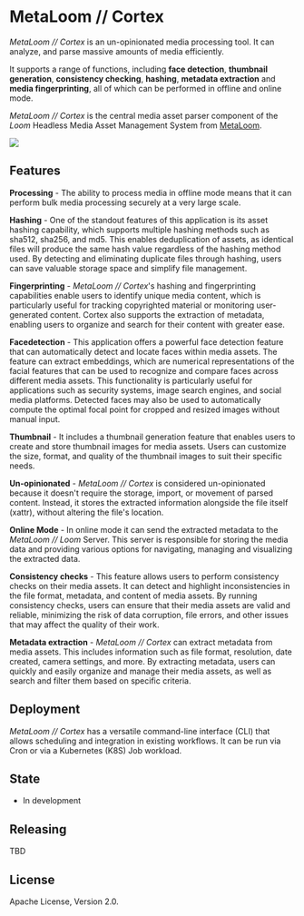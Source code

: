 # MetaLoom // Cortex

*MetaLoom // Cortex* is an un-opinionated media processing tool. It can analyze, and parse massive amounts of media efficiently.

It supports a range of functions, including **face detection**, **thumbnail generation**, **consistency checking**, **hashing**, **metadata extraction** and **media fingerprinting**, all of which can be performed in offline and online mode.

*MetaLoom // Cortex* is the central media asset parser component of the *Loom* Headless Media Asset Management System from [MetaLoom](https://metaloom.io/).

[![](https://dcbadge.vercel.app/api/server/3Dy2SxKUtw)](https://discord.gg/3Dy2SxKUtw)

## Features 

**Processing** - The ability to process media in offline mode means that it can perform bulk media processing securely at a very large scale.

**Hashing** - One of the standout features of this application is its asset hashing capability, which supports multiple hashing methods such as sha512, sha256, and md5. This enables deduplication of assets, as identical files will produce the same hash value regardless of the hashing method used. By detecting and eliminating duplicate files through hashing, users can save valuable storage space and simplify file management.

**Fingerprinting** - *MetaLoom // Cortex*'s hashing and fingerprinting capabilities enable users to identify unique media content, which is particularly useful for tracking copyrighted material or monitoring user-generated content. Cortex also supports the extraction of metadata, enabling users to organize and search for their content with greater ease.

**Facedetection** - This application offers a powerful face detection feature that can automatically detect and locate faces within media assets. The feature can extract embeddings, which are numerical representations of the facial features that can be used to recognize and compare faces across different media assets. This functionality is particularly useful for applications such as security systems, image search engines, and social media platforms. Detected faces may also be used to automatically compute the optimal focal point for cropped and resized images without manual input.

**Thumbnail** - It includes a thumbnail generation feature that enables users to create and store thumbnail images for media assets. Users can customize the size, format, and quality of the thumbnail images to suit their specific needs. 

**Un-opinionated** - *MetaLoom // Cortex* is considered un-opinionated because it doesn't require the storage, import, or movement of parsed content. Instead, it stores the extracted information alongside the file itself (xattr), without altering the file's location.

**Online Mode** - In online mode it can send the extracted metadata to the *MetaLoom // Loom* Server. This server is responsible for storing the media data and providing various options for navigating, managing and visualizing the extracted data.

**Consistency checks** - This feature allows users to perform consistency checks on their media assets. It can detect and highlight inconsistencies in the file format, metadata, and content of media assets. By running consistency checks, users can ensure that their media assets are valid and reliable, minimizing the risk of data corruption, file errors, and other issues that may affect the quality of their work.

**Metadata extraction** - *MetaLoom // Cortex* can extract metadata from media assets. This includes information such as file format, resolution, date created, camera settings, and more. By extracting metadata, users can quickly and easily organize and manage their media assets, as well as search and filter them based on specific criteria.

## Deployment

*MetaLoom // Cortex* has a versatile command-line interface (CLI) that allows scheduling and integration in existing workflows.
It can be run via Cron or via a Kubernetes (K8S) Job workload.

## State

* In development

## Releasing 

TBD

## License

Apache License, Version 2.0.
